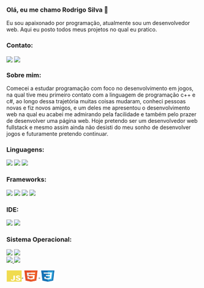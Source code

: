 ### Olá, eu me chamo Rodrigo Silva 👋  
Eu sou apaixonado por programação, atualmente sou um desenvolvedor web. Aqui eu posto todos meus projetos no qual eu pratico. 
### Contato:
[<img align="center" src="https://img.shields.io/badge/WhatsApp-25D366?style=for-the-badge&logo=whatsapp&logoColor=white"/>](http://api.whatsapp.com/send?phone=5592999440871)  [<img align="center" src="https://img.shields.io/badge/LinkedIn-0077B5?style=for-the-badge&logo=linkedin&logoColor=white" />](https://www.linkedin.com/in/rodrigo-silva-79169b198/)
### Sobre mim:
Comecei a estudar programação com foco no desenvolvimento em jogos, na qual tive meu primeiro contato com a linguagem de programação c++ e c#, ao longo dessa trajetória muitas coisas mudaram, conheci pessoas novas e fiz novos amigos, e um deles me apresentou o desenvolvimento web na qual eu acabei me admirando pela facilidade e também pelo prazer de desenvolver uma página web. Hoje pretendo ser um desenvolvedor web fullstack e mesmo assim ainda não desisti do meu sonho de desenvolver jogos e futuramente pretendo continuar. 
### Linguagens:
 <img src="https://img.shields.io/badge/HTML5-E34F26?style=for-the-badge&logo=html5&logoColor=white"> <img src="https://img.shields.io/badge/CSS3-1572B6?style=for-the-badge&logo=css3&logoColor=white"> <img src="https://img.shields.io/badge/JavaScript-F7DF1E?style=for-the-badge&logo=javascript&logoColor=black"> 
### Frameworks:
<img src="https://img.shields.io/badge/Bootstrap-563D7C?style=for-the-badge&logo=bootstrap&logoColor=white"> <img src="https://img.shields.io/badge/Vue.js-35495E?style=for-the-badge&logo=vuedotjs&logoColor=4FC08D"> <img src="https://img.shields.io/badge/Node.js-339933?style=for-the-badge&logo=nodedotjs&logoColor=white"> <img src="https://img.shields.io/badge/npm-CB3837?style=for-the-badge&logo=npm&logoColor=white">
### IDE:
<img src="https://img.shields.io/badge/Visual_Studio_Code-0078D4?style=for-the-badge&logo=visual%20studio%20code&logoColor=white"> <img src="https://img.shields.io/badge/sublime_text-%23575757.svg?&style=for-the-badge&logo=sublime-text&logoColor=important">

### Sistema Operacional:
<img src="https://img.shields.io/badge/Linux-FCC624?style=for-the-badge&logo=linux&logoColor=black">
<img src="https://img.shields.io/badge/Windows-0078D6?style=for-the-badge&logo=windows&logoColor=white">

<div>
  <a href="https://github.com/joaotuliojt">
  <img height="180em" src="https://github-readme-stats.vercel.app/api?username=joaotuliojt&show_icons=true&theme=tokyonight&include_all_commits=true&count_private=true"/>
  <img height="180em" src="https://github-readme-stats.vercel.app/api/top-langs/?username=joaotuliojt&layout=compact&langs_count=7&theme=tokyonight"/>
</div>
  <div style="display: inline_block"><br>
  <img align="center" alt="JoaoTulio-Js" height="30" width="40" src="https://raw.githubusercontent.com/devicons/devicon/master/icons/javascript/javascript-plain.svg">
  <img align="center" alt="JoaoTulio-HTML" height="30" width="40" src="https://raw.githubusercontent.com/devicons/devicon/master/icons/html5/html5-original.svg">
  <img align="center" alt="JoaoTulio-CSS" height="30" width="40" src="https://raw.githubusercontent.com/devicons/devicon/master/icons/css3/css3-original.svg">
</div>